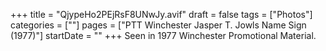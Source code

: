 +++
title = "QjypeHo2PEjRsF8UNwJy.avif"
draft = false
tags = ["Photos"]
categories = [""]
pages = ["PTT Winchester Jasper T. Jowls Name Sign (1977)"]
startDate = ""
+++
Seen in 1977 Winchester Promotional Material.
